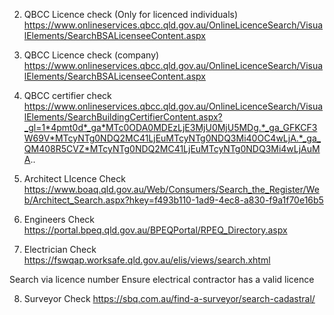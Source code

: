 2. QBCC Licence check (Only for licenced individuals)
https://www.onlineservices.qbcc.qld.gov.au/OnlineLicenceSearch/VisualElements/SearchBSALicenseeContent.aspx

3. QBCC Licence check (company)
https://www.onlineservices.qbcc.qld.gov.au/OnlineLicenceSearch/VisualElements/SearchBSALicenseeContent.aspx

4. QBCC certifier check
https://www.onlineservices.qbcc.qld.gov.au/OnlineLicenceSearch/VisualElements/SearchBuildingCertifierContent.aspx?_gl=1*4pmt0d*_ga*MTc0ODA0MDEzLjE3MjU0MjU5MDg.*_ga_GFKCF3W69V*MTcyNTg0NDQ2MC41LjEuMTcyNTg0NDQ3Mi40OC4wLjA.*_ga_QM408R5CVZ*MTcyNTg0NDQ2MC41LjEuMTcyNTg0NDQ3Mi4wLjAuMA..

5. Architect LIcence Check
https://www.boaq.qld.gov.au/Web/Consumers/Search_the_Register/Web/Architect_Search.aspx?hkey=f493b110-1ad9-4ec8-a830-f9a1f70e16b5

6. Engineers Check
https://portal.bpeq.qld.gov.au/BPEQPortal/RPEQ_Directory.aspx

7. Electrician Check
https://fswqap.worksafe.qld.gov.au/elis/views/search.xhtml

Search via licence number
Ensure electrical contractor has a valid licence

8. Surveyor Check
https://sbq.com.au/find-a-surveyor/search-cadastral/
